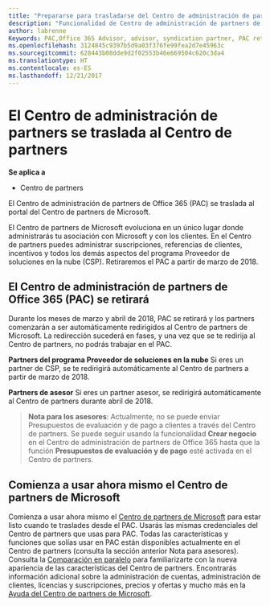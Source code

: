```yaml
---
title: "Prepararse para trasladarse del Centro de administración de partners al Centro de partners | Centro de partners"
description: "Funcionalidad de Centro de administración de partners de Office 365 se traslada al Centro de partners."
author: labrenne
Keywords: PAC,Office 365 Advisor, advisor, syndication partner, PAC retire, PAC retiring
ms.openlocfilehash: 3124845c9397b5d9a03f376fe99fea2d7e45963c
ms.sourcegitcommit: 628443b08dde9d2f02553b46e669504c620c3da4
ms.translationtype: HT
ms.contentlocale: es-ES
ms.lasthandoff: 12/21/2017
---
```

# <a name="partner-admin-center-is-moving-to-partner-center"></a>El Centro de administración de partners se traslada al Centro de partners

**Se aplica a**

-  Centro de partners

El Centro de administración de partners de Office 365 (PAC) se traslada al portal del Centro de partners de Microsoft.

El Centro de partners de Microsoft evoluciona en un único lugar donde administrarás tu asociación con Microsoft y con los clientes. En el Centro de partners puedes administrar suscripciones, referencias de clientes, incentivos y todos los demás aspectos del programa Proveedor de soluciones en la nube (CSP). Retiraremos el PAC a partir de marzo de 2018.

## <a name="the-office-365-partner-admin-center-pac-will-be-retired"></a>El Centro de administración de partners de Office 365 (PAC) se retirará

Durante los meses de marzo y abril de 2018, PAC se retirará y los partners comenzarán a ser automáticamente redirigidos al Centro de partners de Microsoft. La redirección sucederá en fases, y una vez que se te redirija al Centro de partners, no podrás trabajar en el PAC. 

**Partners del programa Proveedor de soluciones en la nube** Si eres un partner de CSP, se te redirigirá automáticamente al Centro de partners a partir de marzo de 2018. 

**Partners de asesor** Si eres un partner asesor, se redirigirá automáticamente al Centro de partners durante abril de 2018.

>**Nota para los asesores**: Actualmente, no se puede enviar Presupuestos de evaluación y de pago a clientes a través del Centro de partners.  Se puede seguir usando la funcionalidad **Crear negocio** en el Centro de administración de partners de Office 365 hasta que la función **Presupuestos de evaluación y de pago** esté activada en el Centro de partners.

## <a name="start-using-the-microsoft-partner-center-now"></a>Comienza a usar ahora mismo el Centro de partners de Microsoft

Comienza a usar ahora mismo el [Centro de partners de Microsoft](https://partnercenter.microsoft.com/) para estar listo cuando te traslades desde el PAC.  Usarás las mismas credenciales del Centro de partners que usas para PAC. Todas las características y funciones que solías usar en PAC están disponibles actualmente en el Centro de partners (consulta la sección anterior Nota para asesores). Consulta la [Comparación en paralelo](moving-from-pac-to-pc.md) para familiarizarte con la nueva apariencia de las características del Centro de partners.  Encontrarás información adicional sobre la administración de cuentas, administración de clientes, licencias y suscripciones, precios y ofertas y mucho más en la [Ayuda del Centro de partners de Microsoft](https://partnercenter.microsoft.com/partner/help).

 